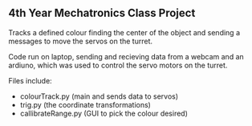 4th Year Mechatronics Class Project
-------------------------------------

Tracks a defined colour finding the center of the object and sending a messages to move the servos on the turret.

Code run on laptop, sending and recieving data from a webcam and an ardiuno, which was used to control the servo motors on the turret.

Files include:

- colourTrack.py (main and sends data to servos)
- trig.py (the coordinate transformations)
- callibrateRange.py (GUI to pick the colour desired)

